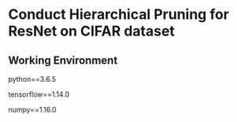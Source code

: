 # Conduct Hierarchical Pruning for ResNet on CIFAR dataset

## Working Environment

python==3.6.5

tensorflow==1.14.0

numpy==1.16.0
